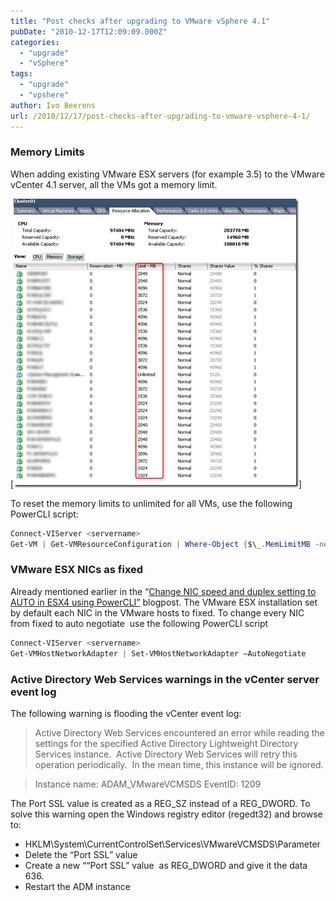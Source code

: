 ```yaml
---
title: "Post checks after upgrading to VMware vSphere 4.1"
pubDate: "2010-12-17T12:09:09.000Z"
categories: 
  - "upgrade"
  - "vSphere"
tags: 
  - "upgrade"
  - "vpshere"
author: Ivo Beerens
url: /2010/12/17/post-checks-after-upgrading-to-vmware-vsphere-4-1/
---
```


### Memory Limits ###

When adding existing VMware ESX servers (for example 3.5) to the VMware vCenter 4.1 server, all the VMs got a memory limit.

[![2010-12-10 12h39_01](images/2010-12-10-12h39_01_thumb.jpg)]

To reset the memory limits to unlimited for all VMs, use the following PowerCLI script:

```powershell
Connect-VIServer <servername>
Get-VM | Get-VMResourceConfiguration | Where-Object {$\_.MemLimitMB -ne ‘-1‘} | Set-VMResourceConfiguration -MemLimitMB $null 
```

### VMware ESX NICs as fixed

Already mentioned earlier in the “[Change NIC speed and duplex setting to AUTO in ESX4 using PowerCLI”](https://www.ivobeerens.nl/?p=537) blogpost. The VMware ESX installation set by default each NIC in the VMware hosts to fixed. To change every NIC from fixed to auto negotiate  use the following PowerCLI script

```powershell
Connect-VIServer <servername> 
Get-VMHostNetworkAdapter | Set-VMHostNetworkAdapter –AutoNegotiate
```

### Active Directory Web Services warnings in the vCenter server event log

The following warning is flooding the vCenter event log:

> Active Directory Web Services encountered an error while reading the settings for the specified Active Directory Lightweight Directory Services instance.  Active Directory Web Services will retry this operation periodically.  In the mean time, this instance will be ignored.

> Instance name: ADAM\_VMwareVCMSDS
> EventID: 1209

The Port SSL value is created as a REG\_SZ instead of a REG\_DWORD. To solve this warning open the Windows registry editor (regedt32) and browse to:
- HKLM\\System\\CurrentControlSet\\Services\\VMwareVCMSDS\\Parameter
- Delete the “Port SSL” value
- Create a new ““Port SSL” value  as REG\_DWORD and give it the data 636.
- Restart the ADM instance